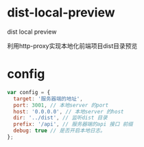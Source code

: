 # dist-local-preview

dist local preview

利用http-proxy实现本地化前端项目dist目录预览


# config

```javascript
var config = {
  target: '服务器端的地址',
  port: 3001, // 本地server 的port
  host: '0.0.0.0', // 本地server 的host
  dir: '../dist', // 监听dist 目录
  prefix: '/api', // 服务器端的api 接口 前缀
  debug: true // 是否开启本地日志。
};
```
